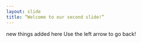 ```yaml
---
layout: slide
title: “Welcome to our second slide!”
---
```

new things added here
Use the left arrow to go back!
